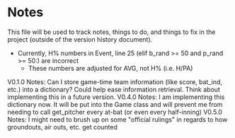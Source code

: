 # Notes

This file will be used to track notes, things to do, and things to fix in the project (outside of the version history document).

- Currently, H% numbers in Event, line 25 (elif b_rand >= 50 and p_rand >= 50:) are incorrect
    - These numbers are adjusted for AVG, not H% (i.e. H/PA)

V0.1.0 Notes: Can I store game-time team information (like score, bat_ind, etc.) into a dictionary? Could help ease information retrieval. Think about implementing this in a future version.
V0.4.0 Notes: I am implementing this dictionary now. It will be put into the Game class and will prevent me from needing to call get_pitcher every at-bat (or even every half-inning)
V0.5.0 Notes: I might need to brush up on some "official rulings" in regards to how groundouts, air outs, etc. get counted